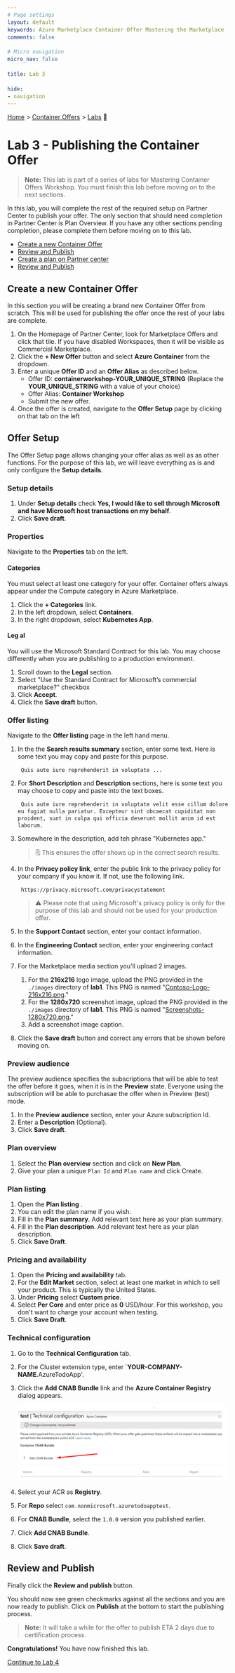 ```yaml
---
# Page settings
layout: default
keywords: Azure Marketplace Container Offer Mastering the Marketplace
comments: false

# Micro navigation
micro_nav: false

title: Lab 3

hide:
- navigation
---
```


[Home](../../../) > [Container Offers](../../) > [Labs](../../index.md#labs) 🧪

# Lab 3 - Publishing the Container Offer

> **Note:** This lab is part of a series of labs for Mastering Container Offers Workshop. You must finish this lab before moving on to the next sections.

In this lab, you will complete the rest of the required setup on Partner Center to publish your offer. The only section that should need completion in Partner Center is Plan Overview. If you have any other sections pending completion, please complete them before moving on to this lab.

<!-- no toc -->
- [Create a new Container Offer](#create-a-new-container-offer)
- [Review and Publish](#review-and-publish)
- [Create a plan on Partner center](#create-a-plan-on-partner-center)
- [Review and Publish](#review-and-publish)


## Create a new Container Offer

In this section you will be creating a brand new Container Offer from scratch. This will be used for publishing the offer once the rest of your labs are complete.

1. On the Homepage of Partner Center, look for Marketplace Offers and click that tile. If you have disabled Workspaces, then it will be visible as Commercial Marketplace.
2. Click the **+ New Offer** button and select **Azure Container** from the dropdown.
3. Enter a unique **Offer ID** and an **Offer Alias** as described below.
    - Offer ID: **containerworkshop-YOUR_UNIQUE_STRING** (Replace the **YOUR_UNIQUE_STRING** with a value of your choice)
    - Offer Alias: **Container Workshop**
    - Submit the new offer.
4. Once the offer is created, navigate to the **Offer Setup** page by clicking on that tab on the left

## Offer Setup

The Offer Setup page allows changing your offer alias as well as as other functions. For the purpose of this lab, we will leave everything as is and only configure the **Setup details**.

### Setup details

1. Under **Setup details** check **Yes, I would like to sell through Microsoft and have Microsoft host transactions on my behalf**.
2. Click **Save draft**.

### Properties

Navigate to the **Properties** tab on the left.

#### Categories

You must select at least one category for your offer. Container offers always appear under the Compute category in Azure Marketplace.

1. Click the **+ Categories** link.
1. In the left dropdown, select **Containers**.
1. In the right dropdown, select **Kubernetes App**.

#### Leg al

You will use the Microsoft Standard Contract for this lab. You may choose differently when you are publishing to a production environment.

1. Scroll down to the **Legal** section.
2. Select "Use the Standard Contract for Microsoft’s commercial marketplace?" checkbox
3. Click **Accept**.
4. Click the **Save draft** button.

### Offer listing

Navigate to the **Offer listing** page in the left hand menu.

1. In the the **Search results summary** section, enter some text. Here is some text you may copy and paste for this purpose.

        Quis aute iure reprehenderit in voluptate ...

2. For **Short Description** and **Description** sections, here is some text you may choose to copy and paste into the text boxes.

        Quis aute iure reprehenderit in voluptate velit esse cillum dolore eu fugiat nulla pariatur. Excepteur sint obcaecat cupiditat non proident, sunt in culpa qui officia deserunt mollit anim id est laborum.

3. Somewhere in the description, add teh phrase "Kubernetes app."

    > 🗒️ This ensures the offer shows up in the correct search results.

4. In the **Privacy policy link**, enter the public link to the privacy policy for your company if you know it. If not, use the following link.

        https://privacy.microsoft.com/privacystatement

    > ⚠️ Please note that using Microsoft's privacy policy is only for the purpose of this lab and should not be used for your production offer.

5. In the **Support Contact** section, enter your contact information.
6. In the **Engineering Contact** section, enter your engineering contact information.
7. For the Marketplace media section you'll upload 2 images.
    1. For the **216x216** logo image, upload the PNG provided in the `./images` directory of **lab1**. This PNG is named "[Contoso-Logo-216x216.png](./images/Contoso-Logo-216x216.png)."
    2. For the **1280x720** screenshot image, upload the PNG provided in the `./images` directory of **lab1**. This PNG is named "[Screenshots-1280x720.png](./images/Screenshots-1280x720.png)."
    3. Add a screenshot image caption.
8. Click the **Save draft** button and correct any errors that be shown before moving on.

### Preview audience

The preview audience specifies the subscriptions that will be able to test the offer before it goes, when it is in the **Preview** state. Everyone using the subscription will be able to purchasae the offer when in Preview (test) mode.

1. In the **Preview audience** section, enter your Azure subscription Id.
1. Enter a **Description** (Optional).
1. Click **Save draft**.


### Plan overview
1. Select the **Plan overview** section and click on **New Plan**. 
1. Give your plan a unique `Plan Id` and `Plan name` and click Create.

### Plan listing

1. Open the **Plan listing** .
2. You can edit the plan name if you wish.
3. Fill in the **Plan summary**. Add relevant text here as your plan summary.
4. Fill in the **Plan description**. Add relevant text here as your plan description.
5. Click **Save Draft**.

### Pricing and availability

1. Open the **Pricing and availability** tab.
1. For the **Edit Market** section, select at least one market in which to sell your product. This is typically the United States.
1. Under **Pricing**  select  **Custom price**.
1. Select **Per Core** and enter price as **0** USD/hour. For this workshop, you don't want to charge your account when testing.
1. Click **Save Draft**.

### Technical configuration

1. Go to the **Technical Configuration** tab. 
2. For the Cluster extension type, enter `**YOUR-COMPANY-NAME**.AzureTodoApp'.
3. Click the **Add CNAB Bundle** link and the **Azure Container Registry** dialog appears.

      ![Add CNAB Bundle](./images/plan.png)

4. Select your ACR as **Registry**.
5. For **Repo** select `com.nonmicrosoft.azuretodoapptest`.
6. For **CNAB Bundle**, select the `1.0.0` version you published earlier.
7. Click **Add CNAB Bundle**.
8. Click **Save draft**.

## Review and Publish

Finally click the **Review and publish** button. 

You should now see green checkmarks against all the sections and you are now ready to publish. Click on **Publish** at the bottom to start the publishing process.

> **Note:** It will take a while for the offer to publish ETA 2 days due to certification process.


**Congratulations!** You have now finished this lab.

[Continue to Lab 4](../lab4-purchasing-container-offer/index.md)